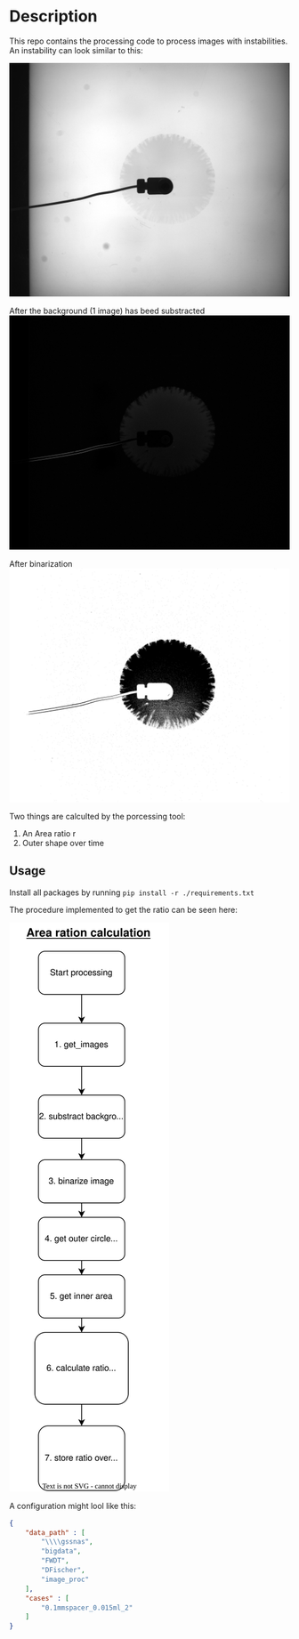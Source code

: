 # Description
This repo contains the processing code to process images with instabilities. An instability can look similar to this:

![instability example](./doc/imgs/raw.png)

After the background (1 image) has beed substracted
![instability example](./doc/imgs/background_removed.png)

After binarization
![instability example](./doc/imgs/binary.png)

Two things are calculted by the porcessing tool:
1. An Area ratio r 
2. Outer shape over time

## Usage

Install all packages by running `pip install -r ./requirements.txt`

The procedure implemented to get the ratio can be seen here:

![procedure](./doc/imgs/procedure.svg)

A configuration might lool like this:
```json
{
    "data_path" : [
        "\\\\gssnas",
        "bigdata",
        "FWDT",
        "DFischer",
        "image_proc"
    ],
    "cases" : [
        "0.1mmspacer_0.015ml_2"
    ]
}
```